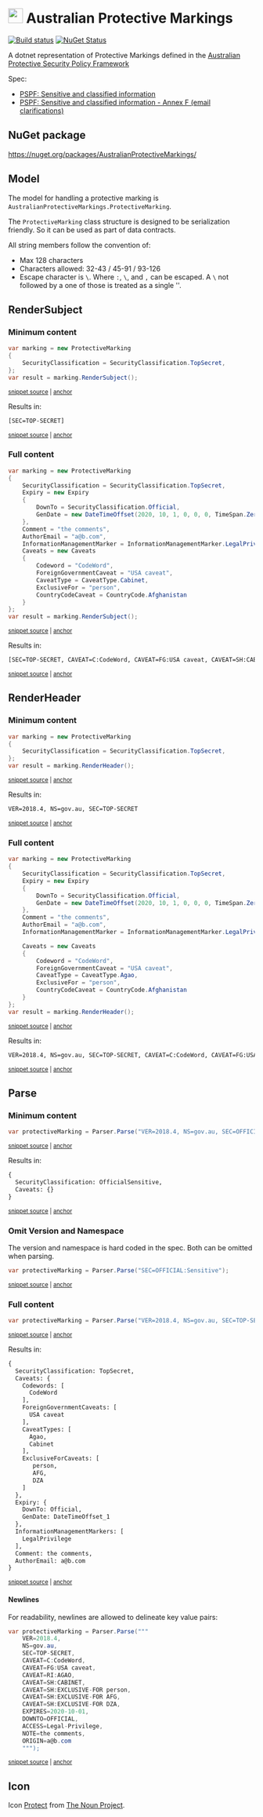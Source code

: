 # <img src="/src/icon.png" height="30px"> Australian Protective Markings

[![Build status](https://ci.appveyor.com/api/projects/status/8kjm4utaiq58ok01/branch/master?svg=true)](https://ci.appveyor.com/project/SimonCropp/australianprotectivemarkings)
[![NuGet Status](https://img.shields.io/nuget/v/AustralianProtectiveMarkings.svg)](https://www.nuget.org/packages/AustralianProtectiveMarkings/)

A dotnet representation of Protective Markings defined in the [Australian Protective Security Policy Framework](https://www.protectivesecurity.gov.au/publications-library/policy-8-sensitive-and-classified-information)

Spec:

 * [PSPF: Sensitive and classified information](https://www.protectivesecurity.gov.au/system/files/2023-01/pspf-policy-08-sensitive-and-classified-information.pdf)
 * [PSPF: Sensitive and classified information - Annex F (email clarifications)](https://www.protectivesecurity.gov.au/system/files/2022-12/annex-f-pspf-policy8-sensitive-and-classified-information.pdf)


## NuGet package

https://nuget.org/packages/AustralianProtectiveMarkings/


## Model

The model for handling a protective marking is `AustralianProtectiveMarkings.ProtectiveMarking`.

The `ProtectiveMarking` class structure is designed to be serialization friendly. So it can be used as part of data contracts.

All string members follow the convention of:

 * Max 128 characters
 * Characters allowed: 32-43 / 45-91 / 93-126
 * Escape character is `\`. Where `:`, `\`, and  `,` can be escaped. A `\` not followed by a one of those is treated as a single '\'.


## RenderSubject


### Minimum content

<!-- snippet: RenderSubjectMinimum -->
<a id='snippet-rendersubjectminimum'></a>
```cs
var marking = new ProtectiveMarking
{
    SecurityClassification = SecurityClassification.TopSecret,
};
var result = marking.RenderSubject();
```
<sup><a href='/src/Tests/SamplesTests.cs#L7-L15' title='Snippet source file'>snippet source</a> | <a href='#snippet-rendersubjectminimum' title='Start of snippet'>anchor</a></sup>
<!-- endSnippet -->

Results in:

<!-- snippet: Samples.RenderSubjectMinimum.verified.txt -->
<a id='snippet-Samples.RenderSubjectMinimum.verified.txt'></a>
```txt
[SEC=TOP-SECRET]
```
<sup><a href='/src/Tests/Samples.RenderSubjectMinimum.verified.txt#L1-L1' title='Snippet source file'>snippet source</a> | <a href='#snippet-Samples.RenderSubjectMinimum.verified.txt' title='Start of snippet'>anchor</a></sup>
<!-- endSnippet -->


### Full content

<!-- snippet: RenderSubjectFull -->
<a id='snippet-rendersubjectfull'></a>
```cs
var marking = new ProtectiveMarking
{
    SecurityClassification = SecurityClassification.TopSecret,
    Expiry = new Expiry
    {
        DownTo = SecurityClassification.Official,
        GenDate = new DateTimeOffset(2020, 10, 1, 0, 0, 0, TimeSpan.Zero),
    },
    Comment = "the comments",
    AuthorEmail = "a@b.com",
    InformationManagementMarker = InformationManagementMarker.LegalPrivilege,
    Caveats = new Caveats
    {
        Codeword = "CodeWord",
        ForeignGovernmentCaveat = "USA caveat",
        CaveatType = CaveatType.Cabinet,
        ExclusiveFor = "person",
        CountryCodeCaveat = CountryCode.Afghanistan
    }
};
var result = marking.RenderSubject();
```
<sup><a href='/src/Tests/SamplesTests.cs#L23-L47' title='Snippet source file'>snippet source</a> | <a href='#snippet-rendersubjectfull' title='Start of snippet'>anchor</a></sup>
<!-- endSnippet -->

Results in:

<!-- snippet: Samples.RenderSubjectFull.verified.txt -->
<a id='snippet-Samples.RenderSubjectFull.verified.txt'></a>
```txt
[SEC=TOP-SECRET, CAVEAT=C:CodeWord, CAVEAT=FG:USA caveat, CAVEAT=SH:CABINET, CAVEAT=SH:EXCLUSIVE-FOR person, CAVEAT=SH:EXCLUSIVE-FOR AFG, EXPIRES=2020-10-01, DOWNTO=OFFICIAL, ACCESS=Legal-Privilege]
```
<sup><a href='/src/Tests/Samples.RenderSubjectFull.verified.txt#L1-L1' title='Snippet source file'>snippet source</a> | <a href='#snippet-Samples.RenderSubjectFull.verified.txt' title='Start of snippet'>anchor</a></sup>
<!-- endSnippet -->


## RenderHeader


### Minimum content

<!-- snippet: RenderHeaderMinimum -->
<a id='snippet-renderheaderminimum'></a>
```cs
var marking = new ProtectiveMarking
{
    SecurityClassification = SecurityClassification.TopSecret,
};
var result = marking.RenderHeader();
```
<sup><a href='/src/Tests/SamplesTests.cs#L55-L63' title='Snippet source file'>snippet source</a> | <a href='#snippet-renderheaderminimum' title='Start of snippet'>anchor</a></sup>
<!-- endSnippet -->

Results in:

<!-- snippet: Samples.RenderHeaderMinimum.verified.txt -->
<a id='snippet-Samples.RenderHeaderMinimum.verified.txt'></a>
```txt
VER=2018.4, NS=gov.au, SEC=TOP-SECRET
```
<sup><a href='/src/Tests/Samples.RenderHeaderMinimum.verified.txt#L1-L1' title='Snippet source file'>snippet source</a> | <a href='#snippet-Samples.RenderHeaderMinimum.verified.txt' title='Start of snippet'>anchor</a></sup>
<!-- endSnippet -->


### Full content

<!-- snippet: RenderHeaderFull -->
<a id='snippet-renderheaderfull'></a>
```cs
var marking = new ProtectiveMarking
{
    SecurityClassification = SecurityClassification.TopSecret,
    Expiry = new Expiry
    {
        DownTo = SecurityClassification.Official,
        GenDate = new DateTimeOffset(2020, 10, 1, 0, 0, 0, TimeSpan.Zero),
    },
    Comment = "the comments",
    AuthorEmail = "a@b.com",
    InformationManagementMarker = InformationManagementMarker.LegalPrivilege,

    Caveats = new Caveats
    {
        Codeword = "CodeWord",
        ForeignGovernmentCaveat = "USA caveat",
        CaveatType = CaveatType.Agao,
        ExclusiveFor = "person",
        CountryCodeCaveat = CountryCode.Afghanistan
    }
};
var result = marking.RenderHeader();
```
<sup><a href='/src/Tests/SamplesTests.cs#L71-L96' title='Snippet source file'>snippet source</a> | <a href='#snippet-renderheaderfull' title='Start of snippet'>anchor</a></sup>
<!-- endSnippet -->

Results in:

<!-- snippet: Samples.RenderHeaderFull.verified.txt -->
<a id='snippet-Samples.RenderHeaderFull.verified.txt'></a>
```txt
VER=2018.4, NS=gov.au, SEC=TOP-SECRET, CAVEAT=C:CodeWord, CAVEAT=FG:USA caveat, CAVEAT=RI:AGAO, CAVEAT=SH:EXCLUSIVE-FOR person, CAVEAT=SH:EXCLUSIVE-FOR AFG, EXPIRES=2020-10-01, DOWNTO=OFFICIAL, ACCESS=Legal-Privilege, NOTE=the comments, ORIGIN=a@b.com
```
<sup><a href='/src/Tests/Samples.RenderHeaderFull.verified.txt#L1-L1' title='Snippet source file'>snippet source</a> | <a href='#snippet-Samples.RenderHeaderFull.verified.txt' title='Start of snippet'>anchor</a></sup>
<!-- endSnippet -->


## Parse


### Minimum content

<!-- snippet: ParseMinimum -->
<a id='snippet-parseminimum'></a>
```cs
var protectiveMarking = Parser.Parse("VER=2018.4, NS=gov.au, SEC=OFFICIAL:Sensitive");
```
<sup><a href='/src/Tests/SamplesTests.cs#L116-L120' title='Snippet source file'>snippet source</a> | <a href='#snippet-parseminimum' title='Start of snippet'>anchor</a></sup>
<!-- endSnippet -->

Results in:

<!-- snippet: Samples.ParseMinimum.verified.txt -->
<a id='snippet-Samples.ParseMinimum.verified.txt'></a>
```txt
{
  SecurityClassification: OfficialSensitive,
  Caveats: {}
}
```
<sup><a href='/src/Tests/Samples.ParseMinimum.verified.txt#L1-L4' title='Snippet source file'>snippet source</a> | <a href='#snippet-Samples.ParseMinimum.verified.txt' title='Start of snippet'>anchor</a></sup>
<!-- endSnippet -->


### Omit Version and Namespace

The version and namespace is hard coded in the spec. Both can be omitted when parsing.

<!-- snippet: ParseMinimumOmit -->
<a id='snippet-parseminimumomit'></a>
```cs
var protectiveMarking = Parser.Parse("SEC=OFFICIAL:Sensitive");
```
<sup><a href='/src/Tests/SamplesTests.cs#L104-L108' title='Snippet source file'>snippet source</a> | <a href='#snippet-parseminimumomit' title='Start of snippet'>anchor</a></sup>
<!-- endSnippet -->


### Full content

<!-- snippet: ParseFull -->
<a id='snippet-parsefull'></a>
```cs
var protectiveMarking = Parser.Parse("VER=2018.4, NS=gov.au, SEC=TOP-SECRET, CAVEAT=C:CodeWord, CAVEAT=FG:USA caveat, CAVEAT=RI:AGAO, CAVEAT=SH:CABINET, CAVEAT=SH:EXCLUSIVE-FOR person, CAVEAT=SH:EXCLUSIVE-FOR AFG, CAVEAT=SH:EXCLUSIVE-FOR DZA, EXPIRES=2020-10-01, DOWNTO=OFFICIAL, ACCESS=Legal-Privilege, NOTE=the comments, ORIGIN=a@b.com");
```
<sup><a href='/src/Tests/SamplesTests.cs#L128-L132' title='Snippet source file'>snippet source</a> | <a href='#snippet-parsefull' title='Start of snippet'>anchor</a></sup>
<!-- endSnippet -->

Results in:

<!-- snippet: Samples.ParseFull.verified.txt -->
<a id='snippet-Samples.ParseFull.verified.txt'></a>
```txt
{
  SecurityClassification: TopSecret,
  Caveats: {
    Codewords: [
      CodeWord
    ],
    ForeignGovernmentCaveats: [
      USA caveat
    ],
    CaveatTypes: [
      Agao,
      Cabinet
    ],
    ExclusiveForCaveats: [
       person,
       AFG,
       DZA
    ]
  },
  Expiry: {
    DownTo: Official,
    GenDate: DateTimeOffset_1
  },
  InformationManagementMarkers: [
    LegalPrivilege
  ],
  Comment: the comments,
  AuthorEmail: a@b.com
}
```
<sup><a href='/src/Tests/Samples.ParseFull.verified.txt#L1-L29' title='Snippet source file'>snippet source</a> | <a href='#snippet-Samples.ParseFull.verified.txt' title='Start of snippet'>anchor</a></sup>
<!-- endSnippet -->


#### Newlines

For readability, newlines are allowed to delineate key value pairs:

<!-- snippet: ParseFullNewlines -->
<a id='snippet-parsefullnewlines'></a>
```cs
var protectiveMarking = Parser.Parse("""
    VER=2018.4,
    NS=gov.au,
    SEC=TOP-SECRET,
    CAVEAT=C:CodeWord,
    CAVEAT=FG:USA caveat,
    CAVEAT=RI:AGAO,
    CAVEAT=SH:CABINET,
    CAVEAT=SH:EXCLUSIVE-FOR person,
    CAVEAT=SH:EXCLUSIVE-FOR AFG,
    CAVEAT=SH:EXCLUSIVE-FOR DZA,
    EXPIRES=2020-10-01,
    DOWNTO=OFFICIAL,
    ACCESS=Legal-Privilege,
    NOTE=the comments,
    ORIGIN=a@b.com
    """);
```
<sup><a href='/src/Tests/SamplesTests.cs#L140-L160' title='Snippet source file'>snippet source</a> | <a href='#snippet-parsefullnewlines' title='Start of snippet'>anchor</a></sup>
<!-- endSnippet -->


## Icon

Icon [Protect](https://thenounproject.com/icon/protect-1173962/) from [The Noun Project](https://thenounproject.com).
